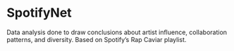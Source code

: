 # SpotifyNet
Data analysis done to draw conclusions about artist influence, collaboration patterns, and diversity. Based on Spotify’s Rap Caviar playlist.
